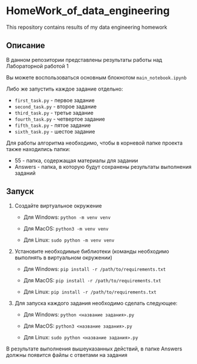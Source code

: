 # HomeWork_of_data_engineering
This repository contains results of my data engineering homework

## Описание

В данном репозитории представлены результаты работы над Лабораторной работой 1

Вы можете воспользоваться основным блокнотом ```main_notebook.ipynb```

Либо же запустить каждое задание отдельно:

- ```first_task.py``` - первое задание
- ```second_task.py``` - второе задание
- ```third_task.py``` - третье задание
- ```fourth_task.py``` - четвертое задание
- ```fifth_task.py``` - пятое задание
- ```sixth_task.py``` - шестое задание

Для работы алгоритма необходимо, чтобы в корневой папке проекта также находились папки:

  - 55 - папка, содержащая материалы для задании
  - Answers - папка, в которую будут сохранены результаты выполнения заданий


## Запуск

1. Создайте виртуальное окружение 

   - Для Windows:
   ```python -m venv venv```

   - Для MacOS:
   ```python3 -m venv venv```

   - Для Linux:
   ```sudo python -m venv venv```


2. Установите необходимые библиотеки (команды необходимо выполнять в виртуальном окружении) 

   - Для Windows:
   ```pip install -r /path/to/requirements.txt```

   - Для MacOS:
   ```pip install -r /path/to/requirements.txt```

   - Для Linux:
   ```pip install -r /path/to/requirements.txt```


3. Для запуска каждого задания необходимо сделать следующее:

   - Для Windows:
   ```python <название задания>.py```

   - Для MacOS:
   ```python3 <название задания>.py```

   - Для Linux:
   ```sudo python <название задания>.py```


В результате выполнения вышеуказанных действий, в папке Answers должны появится файлы с ответами на задания